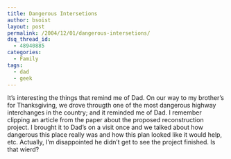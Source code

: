 ```yaml
---
title: Dangerous Intersetions
author: bsoist
layout: post
permalink: /2004/12/01/dangerous-intersetions/
dsq_thread_id:
  - 48940885
categories:
  - Family
tags:
  - dad
  - geek
---
```

It&#8217;s interesting the things that remind me of Dad. On our way to my brother&#8217;s for Thanksgiving, we drove througth one of the most dangerous highway interchanges in the country; and it reminded me of Dad. I remember clipping an article from the paper about the proposed reconstruction project. I brought it to Dad&#8217;s on a visit once and we talked about how dangerous this place really was and how this plan looked like it would help, etc. Actually, I&#8217;m disappointed he didn&#8217;t get to see the project finished. Is that wierd?
